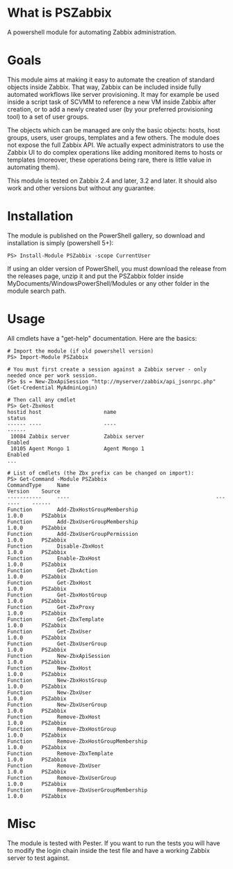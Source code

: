 # What is PSZabbix

A powershell module for automating Zabbix administration.

# Goals

This module aims at making it easy to automate the creation of standard 
objects inside Zabbix. That way, Zabbix can be included inside fully 
automated workflows like server provisioning. It may for example be used 
inside a script task of SCVMM to reference a new VM inside Zabbix after 
creation, or to add a newly created user (by your preferred provisioning 
tool) to a set of user groups.

The objects which can be managed are only the basic objects: hosts, host 
groups, users, user groups, templates and a few others. The module does not
expose the full Zabbix API. We actually expect administrators to use the
Zabbix UI to do complex operations like adding monitored items to hosts or
templates (moreover, these operations being rare, there is little value in
automating them). 

This module is tested on Zabbix 2.4 and later, 3.2 and later. It should 
also work and other versions but without any guarantee.

# Installation

The module is published on the PowerShell gallery, so download and installation is simply (powershell 5+):

```
PS> Install-Module PSZabbix -scope CurrentUser
```

If using an older version of PowerShell, you must download the release from the releases page, unzip it 
and put the PSZabbix folder inside MyDocuments/WindowsPowerShell/Modules or any other folder in the module 
search path.

# Usage

All cmdlets have a "get-help" documentation. Here are the basics:

```
# Import the module (if old powershell version)
PS> Import-Module PSZabbix

# You must first create a session against a Zabbix server - only needed once per work session.
PS> $s = New-ZbxApiSession "http://myserver/zabbix/api_jsonrpc.php" (Get-Credential MyAdminLogin)

# Then call any cmdlet
PS> Get-ZbxHost
hostid host                    name                                        status
------ ----                    ----                                        ------
 10084 Zabbix server           Zabbix server                               Enabled
 10105 Agent Mongo 1           Agent Mongo 1                               Enabled
...

# List of cmdlets (the Zbx prefix can be changed on import):
PS> Get-Command -Module PSZabbix
CommandType     Name                                               Version    Source
-----------     ----                                               -------    ------
Function        Add-ZbxHostGroupMembership                         1.0.0      PSZabbix
Function        Add-ZbxUserGroupMembership                         1.0.0      PSZabbix
Function        Add-ZbxUserGroupPermission                         1.0.0      PSZabbix
Function        Disable-ZbxHost                                    1.0.0      PSZabbix
Function        Enable-ZbxHost                                     1.0.0      PSZabbix
Function        Get-ZbxAction                                      1.0.0      PSZabbix
Function        Get-ZbxHost                                        1.0.0      PSZabbix
Function        Get-ZbxHostGroup                                   1.0.0      PSZabbix
Function        Get-ZbxProxy                                       1.0.0      PSZabbix
Function        Get-ZbxTemplate                                    1.0.0      PSZabbix
Function        Get-ZbxUser                                        1.0.0      PSZabbix
Function        Get-ZbxUserGroup                                   1.0.0      PSZabbix
Function        New-ZbxApiSession                                  1.0.0      PSZabbix
Function        New-ZbxHost                                        1.0.0      PSZabbix
Function        New-ZbxHostGroup                                   1.0.0      PSZabbix
Function        New-ZbxUser                                        1.0.0      PSZabbix
Function        New-ZbxUserGroup                                   1.0.0      PSZabbix
Function        Remove-ZbxHost                                     1.0.0      PSZabbix
Function        Remove-ZbxHostGroup                                1.0.0      PSZabbix
Function        Remove-ZbxHostGroupMembership                      1.0.0      PSZabbix
Function        Remove-ZbxTemplate                                 1.0.0      PSZabbix
Function        Remove-ZbxUser                                     1.0.0      PSZabbix
Function        Remove-ZbxUserGroup                                1.0.0      PSZabbix
Function        Remove-ZbxUserGroupMembership                      1.0.0      PSZabbix
```

# Misc

The module is tested with Pester. If you want to run the tests you will have to modify the login chain inside the test file
and have a working Zabbix server to test against.